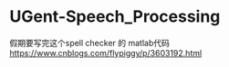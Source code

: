 # UGent-Speech_Processing

假期要写完这个spell checker 的 matlab代码
https://www.cnblogs.com/flypiggy/p/3603192.html
